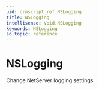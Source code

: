 ```yaml
---
uid: crmscript_ref_NSLogging
title: NSLogging
intellisense: Void.NSLogging
keywords: NSLogging
so.topic: reference
---
```


# NSLogging

Change NetServer logging settings

